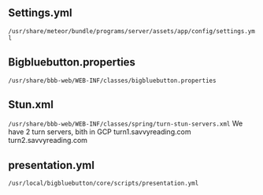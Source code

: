 
## Settings.yml
`/usr/share/meteor/bundle/programs/server/assets/app/config/settings.yml`


## Bigbluebutton.properties
`/usr/share/bbb-web/WEB-INF/classes/bigbluebutton.properties`


## Stun.xml
`/usr/share/bbb-web/WEB-INF/classes/spring/turn-stun-servers.xml`
We have 2 turn servers, bith in GCP 
turn1.savvyreading.com
turn2.savvyreading.com


## presentation.yml
`/usr/local/bigbluebutton/core/scripts/presentation.yml`
